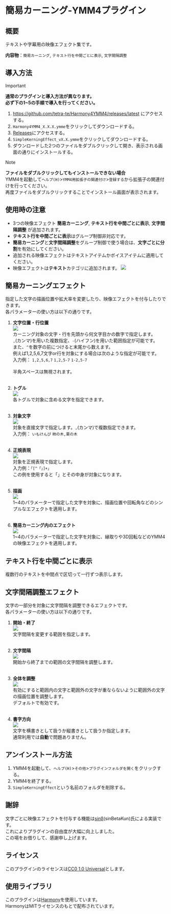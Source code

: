 # 簡易カーニング-YMM4プラグイン

## 概要
テキストや字幕用の映像エフェクト集です。  

**内容物**：`簡易カーニング`, `テキスト行を中間ごとに表示`, `文字間隔調整`

## 導入方法
> [!IMPORTANT]
> **通常のプラグインと導入方法が異なります。**  
> **必ず下の1~5の手順で導入を行ってください。**

1. https://github.com/tetra-te/Harmony4YMM4/releases/latest にアクセスする。
2. `Harmony4YMM4_X.X.X.ymme`をクリックしてダウンロードする。
3. [Releases](https://github.com/tetra-te/SimpleKerningEffect/releases/latest)にアクセスする。
4. `SimpleKerningEffect_vX.X.ymme`をクリックしてダウンロードする。
5. ダウンロードした2つのファイルをダブルクリックして開き、表示される画面の通りにインストールする。

> [!NOTE]
> **ファイルをダブルクリックしてもインストールできない場合**  
> YMM4を起動して`ヘルプ(H)`>`YMM4用拡張子の関連付け`>`登録する`から拡張子の関連付けを行ってください。  
> 再度ファイルをダブルクリックすることでインストール画面が表示されます。

## 使用時の注意
* 3つの映像エフェクト **簡易カーニング**, **テキスト行を中間ごとに表示**, **文字間隔調整** が追加されます。
* **テキスト行を中間ごとに表示**はグループ制御非対応です。
* **簡易カーニング**と**文字間隔調整**をグループ制御で使う場合は、**文字ごとに分割**を有効にしてください。
* 追加される映像エフェクトはテキストアイテムかボイスアイテムに適用してください。
* 映像エフェクトは**テキスト**カテゴリに追加されます。
![](images/テキストカテゴリ.png)

## 簡易カーニングエフェクト
指定した文字の描画位置や拡大率を変更したり、映像エフェクトを付与したりできます。  
各パラメーターの使い方は以下の通りです。

1. **文字位置・行位置**  
![](images/文字位置・行位置.png)  
カーニング対象の文字・行を先頭から何文字目かの数字で指定します。  
`,`(カンマ)を用いた複数指定、`-`(ハイフン)を用いた範囲指定が可能です。  
また、`^`を数字の前につけると末尾から数えます。  
例えば1,2,5,6,7文字or行を対象にする場合は次のような指定が可能です。  
入力例：
`1,2,5,6,7`
`1,2,5-7`
`1-2,5-7`
<br><br>半角スペースは無視されます。<br><br>

2. **トグル**  
![](images/トグル.png)  
各トグルで対象に含める文字を指定できます。<br><br>

3. **対象文字**  
![](images/対象文字.png)  
対象を直接文字で指定します。`,`(カンマ)で複数指定できます。  
入力例：
`いもけんぴ`
`柿の木,栗の木`<br><br>

4. **正規表現**  
![](images/正規表現.png)  
対象を正規表現で指定します。  
入力例：`「[^「」]+」`  
この例を使用すると「」とその中身が対象になります。<br><br>

5. **描画**  
![](images/描画.png)  
1~4のパラメーターで指定した文字を対象に、描画位置や回転角などのシンプルなエフェクトを適用します。<br><br>

6. **簡易カーニング内のエフェクト**  
![](images/簡易カーニング内のエフェクト.png)  
1~4のパラメーターで指定した文字を対象に、縁取りや3D回転などのYMM4の映像エフェクトを適用します。

## テキスト行を中間ごとに表示
複数行のテキストを中間点で区切って一行ずつ表示します。

## 文字間隔調整エフェクト
文字の一部分を対象に文字間隔を調整できるエフェクトです。  
各パラメーターの使い方は以下の通りです。

1. **開始・終了**  
![](images/開始・終了.png)  
文字間隔を変更する範囲を指定します。<br><br>

3. **文字間隔**  
![](images/文字間隔.png)  
開始から終了までの範囲の文字間隔を調整します。<br><br>

4. **全体を調整**  
![](images/全体を調整.png)  
有効にすると範囲内の文字と範囲外の文字が重ならないように範囲外の文字の描画位置を調整します。  
デフォルトで有効です。<br><br>

5. **書字方向**  
![](images/書字方向.png)  
文字を横書きとして扱うか縦書きとして扱うか指定します。  
通常利用では**自動**で問題ありません。

## アンインストール方法
1. YMM4を起動して、`ヘルプ(H)`>`その他`>`プラグインフォルダを開く`をクリックする。  
2. YMM4を終了する。
3. `SimpleKerningEffect`という名前のフォルダを削除する。

## 謝辞
文字ごとに映像エフェクトを付与する機能は[sinβ](https://x.com/sinBetaKun)(sinBetaKun)氏による実装です。  
これによりプラグインの自由度が大幅に向上しました。  
この場をお借りして、感謝申し上げます。

## ライセンス
このプラグインのライセンスは[CC0 1.0 Universal](/LICENSE)とします。

## 使用ライブラリ
このプラグインは[Harmony](https://github.com/pardeike/Harmony)を使用しています。  
HarmonyはMITライセンスのもとで配布されています。
